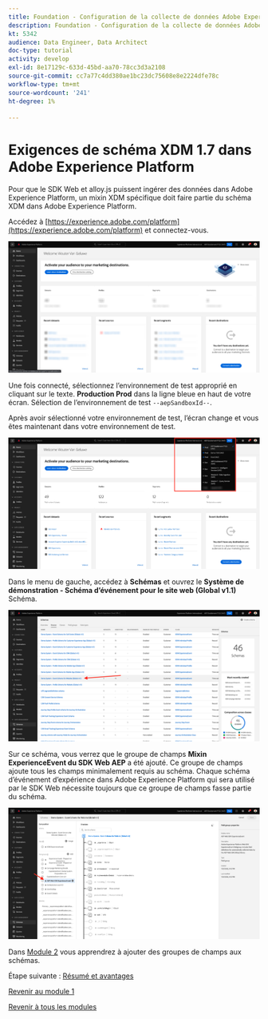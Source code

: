 ```yaml
---
title: Foundation - Configuration de la collecte de données Adobe Experience Platform et de l’extension du SDK Web - Schéma XDM requis dans Adobe Experience Platform
description: Foundation - Configuration de la collecte de données Adobe Experience Platform et de l’extension du SDK Web - Schéma XDM requis dans Adobe Experience Platform
kt: 5342
audience: Data Engineer, Data Architect
doc-type: tutorial
activity: develop
exl-id: 8e17129c-633d-45bd-aa70-78cc3d3a2108
source-git-commit: cc7a77c4dd380ae1bc23dc75608e8e2224dfe78c
workflow-type: tm+mt
source-wordcount: '241'
ht-degree: 1%

---
```


# Exigences de schéma XDM 1.7 dans Adobe Experience Platform

Pour que le SDK Web et alloy.js puissent ingérer des données dans Adobe Experience Platform, un mixin XDM spécifique doit faire partie du schéma XDM dans Adobe Experience Platform.

Accédez à [https://experience.adobe.com/platform](https://experience.adobe.com/platform) et connectez-vous.

![Débogueur AEP](./images/exp1.png)

Une fois connecté, sélectionnez l’environnement de test approprié en cliquant sur le texte. **Production Prod** dans la ligne bleue en haut de votre écran. Sélection de l’environnement de test `--aepSandboxId--`.

Après avoir sélectionné votre environnement de test, l’écran change et vous êtes maintenant dans votre environnement de test.

![Débogueur AEP](./images/exp2.png)

Dans le menu de gauche, accédez à **Schémas** et ouvrez le **Système de démonstration - Schéma d’événement pour le site web (Global v1.1)** Schéma.

![Débogueur AEP](./images/exp3.png)

Sur ce schéma, vous verrez que le groupe de champs **Mixin ExperienceEvent du SDK Web AEP** a été ajouté. Ce groupe de champs ajoute tous les champs minimalement requis au schéma. Chaque schéma d’événement d’expérience dans Adobe Experience Platform qui sera utilisé par le SDK Web nécessite toujours que ce groupe de champs fasse partie du schéma.

![Débogueur AEP](./images/exp4.png)

Dans [Module 2](./../module2/data-ingestion.md) vous apprendrez à ajouter des groupes de champs aux schémas.

Étape suivante : [Résumé et avantages](./summary.md)

[Revenir au module 1](./data-ingestion-launch-web-sdk.md)

[Revenir à tous les modules](./../../overview.md)
